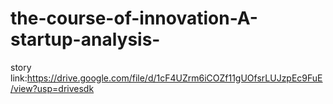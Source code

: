 # the-course-of-innovation-A-startup-analysis-
story link:https://drive.google.com/file/d/1cF4UZrm6iCOZf11gUOfsrLUJzpEc9FuE/view?usp=drivesdk
